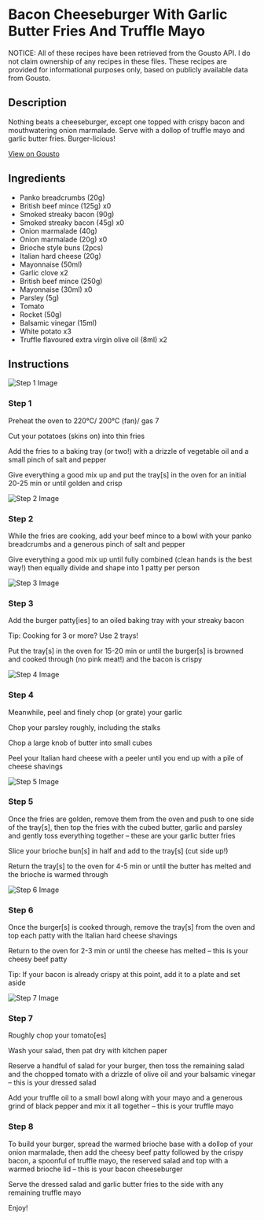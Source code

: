 # Bacon Cheeseburger With Garlic Butter Fries And Truffle Mayo

NOTICE: All of these recipes have been retrieved from the Gousto API. I do not claim ownership of any recipes in these files. These recipes are provided for informational purposes only, based on publicly available data from Gousto.

## Description

Nothing beats a cheeseburger, except one topped with crispy bacon and mouthwatering onion marmalade. Serve with a dollop of truffle mayo and garlic butter fries. Burger-licious!

[View on Gousto](https://www.gousto.co.uk/recipes/cookbook/bacon-cheeseburger-garlic-butter-fries-truffle-mayo)

## Ingredients

- Panko breadcrumbs (20g)
- British beef mince (125g) x0
- Smoked streaky bacon (90g)
- Smoked streaky bacon (45g) x0
- Onion marmalade (40g)
- Onion marmalade (20g) x0
- Brioche style buns (2pcs)
- Italian hard cheese (20g)
- Mayonnaise (50ml)
- Garlic clove x2
- British beef mince (250g)
- Mayonnaise (30ml) x0
- Parsley (5g)
- Tomato
- Rocket (50g)
- Balsamic vinegar (15ml)
- White potato x3
- Truffle flavoured extra virgin olive oil (8ml) x2

## Instructions

![Step 1 Image](https://production-media.gousto.co.uk/cms/recipe-step-image/Step-1-1583251211787-x200.jpg)

### Step 1

Preheat the oven to 220°C/ 200°C (fan)/ gas 7

Cut your potatoes (skins on) into thin fries

Add the fries to a baking tray (or two!) with a drizzle of vegetable oil and a small pinch of salt and pepper

Give everything a good mix up and put the tray[s] in the oven for an initial 20-25 min or until golden and crisp

![Step 2 Image](https://production-media.gousto.co.uk/cms/recipe-step-image/Step-2-1583251069648-x200.jpg)

### Step 2

While the fries are cooking, add your beef mince to a bowl with your panko breadcrumbs and a generous pinch of salt and pepper

Give everything a good mix up until fully combined (clean hands is the best way!) then equally divide and shape into 1 patty per person

![Step 3 Image](https://production-media.gousto.co.uk/cms/recipe-step-image/Step-3-1583251073555-x200.jpg)

### Step 3

Add the burger patty[ies] to an oiled baking tray with your streaky bacon

Tip: Cooking for 3 or more? Use 2 trays!

Put the tray[s] in the oven for 15-20 min or until the burger[s] is browned and cooked through (no pink meat!) and the bacon is crispy

![Step 4 Image](https://production-media.gousto.co.uk/cms/recipe-step-image/step-4-1583251077190-x200.jpg)

### Step 4

Meanwhile, peel and finely chop (or grate) your garlic

Chop your parsley roughly, including the stalks

Chop a large knob of butter into small cubes

Peel your Italian hard cheese with a peeler until you end up with a pile of cheese shavings

![Step 5 Image](https://production-media.gousto.co.uk/cms/recipe-step-image/step-5-1583251081880-x200.jpg)

### Step 5

Once the fries are golden, remove them from the oven and push to one side of the tray[s], then top the fries with the cubed butter, garlic and parsley and gently toss everything together – these are your garlic butter fries

Slice your brioche bun[s] in half and add to the tray[s] (cut side up!)

Return the tray[s] to the oven for 4-5 min or until the butter has melted and the brioche is warmed through

![Step 6 Image](https://production-media.gousto.co.uk/cms/recipe-step-image/step-6-1583251085401-x200.jpg)

### Step 6

Once the burger[s] is cooked through, remove the tray[s]<span class="text-danger"> </span>from the oven and top each patty with the Italian hard cheese shavings

Return to the oven for 2-3 min or until the cheese has melted – this is your cheesy beef patty

Tip: If your bacon is already crispy at this point, add it to a plate and set aside

![Step 7 Image](https://production-media.gousto.co.uk/cms/recipe-step-image/Step-7-1728317732829-x200.jpg)

### Step 7

Roughly chop your tomato[es]

Wash your salad, then pat dry with kitchen paper

Reserve a<span class="text-danger"> </span>handful of salad for your burger, then toss the remaining salad and the chopped tomato with a drizzle of<span class="text-danger"> </span>olive oil and your balsamic vinegar – this is your dressed salad

Add your truffle oil to a small bowl along with your mayo and a generous grind of black pepper and mix it all together – this is your truffle mayo

### Step 8

To build your burger, spread the warmed brioche base with a dollop of your onion marmalade, then add the cheesy beef patty followed by the crispy bacon, a spoonful of truffle mayo, the reserved salad and top with a warmed brioche lid – this is your bacon cheeseburger

Serve the dressed salad and garlic butter fries to the side with any remaining truffle mayo

Enjoy!

